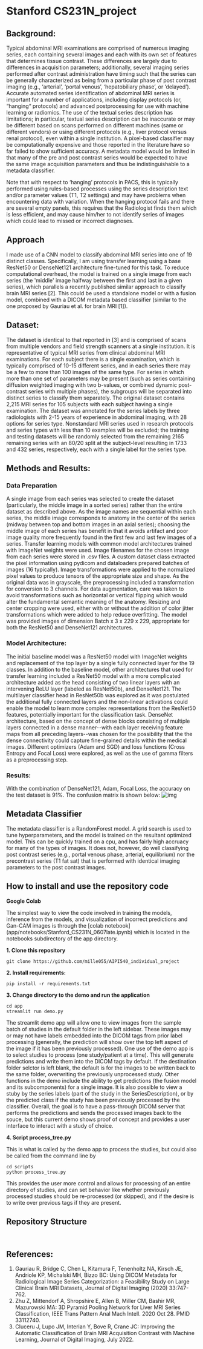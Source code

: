 # Stanford CS231N_project


## Background:
Typical abdominal MRI examinations are comprised of numerous imaging series, each containing several images and each with its own set of features that determines tissue contrast. These differences are largely due to differences in acquisition parameters; additionally, several imaging series performed after contrast administration have timing such that the series can be generally characterized as being from a particular phase of post contrast imaging (e.g., ‘arterial’, ‘portal venous’, ‘hepatobiliary phase’, or ‘delayed’). Accurate automated series identification of abdominal MRI series is important for a number of applications, including display protocols (or, “hanging“ protocols) and advanced postprocessing for use with machine learning or radiomics. The use of the textual series description has limitations; in particular, textual series description can be inaccurate or may be different based on scans performed on different machines (same or different vendors) or using different protocols (e.g., liver protocol versus renal protocol), even within a single institution. A pixel-based classifier may be computationally expensive and those reported in the literature have so far failed to show sufficient accuracy. A metadata model would be limited in that many of the pre and post contrast series would be expected to have the same image acquisition parameters and thus be indistinguishable to a metadata classifier. 

Note that with respect to ‘hanging’ protocols in PACS, this is typically performed using rules-based processes using the series description text and/or parameter values (T1, T2 settings) and may have problems when encountering data with variation. When the hanging protocol fails and there are several empty panels, this requires that the Radiologist finds them which is less efficient, and may cause him/her to not identify series of images which could lead to missed or incorrect diagnoses. 


## Approach
I made use of a CNN model to classify abdominal MRI series into one of 19 distinct classes. Specifically, I am using transfer learning using a base ResNet50 or DenseNet121 architecture fine-tuned for this task. To reduce computational overhead, the model is trained on a single image from each series (the 'middle' image halfway between the first and last in a given series), which parallels a recently published similar approach to classify brain MRI series [2].  This could be used a standalone model or with a fusion model, combined with a DICOM metadata based classifier (similar to the one proposed by Gauriau et al. for brain MRI [1]). 

## Dataset:
The dataset is identical to that reported in [3] and is comprised of scans from multiple vendors and field strength scanners at a single institution. It is representative of typical MRI series from clinical abdominal MRI examinations. For each subject there is a single examination, which is typically comprised of 10-15 different series, and in each series there may be a few to more than 100 images of the same type. For series in which more than one set of parameters may be present (such as series containing diffusion weighted imaging with two b-values, or combined dynamic post-contrast series with multiple phases), the subgroups will be separated into distinct series to classify them separately. The original dataset contains 2,215 MRI series for 105 subjects with each subject having a single examination. The dataset was annotated for the series labels by three radiologists with 2-15 years of experience in abdominal imaging, with 28 options for series type.  Nonstandard MRI series used in research protocols and series types with less than 10 examples will be excluded; the training and testing datasets will be randomly selected from the remaining 2165 remaining series with an 80/20 split at the subject-level resulting in 1733 and 432 series, respectively, each with a single label for the series type. 

## Methods and Results:
### Data Preparation
A single image from each series was selected to create the dataset (particularly, the middle image in a sorted series) rather than the entire dataset as described above. As the image names are sequential within each series, the middle image corresponds to anatomy in the center of the series (midway between top and bottom images in an axial series); choosing the middle image of each series has benefit in that it avoids artifact and poor image quality more frequently found in the first few and last few images of a series. Transfer learning models with common model architectures trained with ImageNet weights were used. Image filenames for the chosen image from each series were stored in .csv files.  A custom dataset class extracted the pixel information using pydicom and dataloaders prepared batches of images (16 typically). Image transformations were applied to the normalized pixel values to produce tensors of the appropriate size and shape. As the original data was in grayscale, the preprocessing included a transformation for conversion to 3 channels.  For data augmentation, care was taken to avoid transformations such as horizontal or vertical flipping which would alter the fundamental semantic meaning of the anatomy. Resizing and center cropping were used, either with or without the addition of color jitter transformations which were added to help reduce overfitting. The model was provided images of dimension Batch x 3 x 229 x 229, appropriate for both the ResNet50 and DenseNet121 architectures.

### Model Architecture:
The initial baseline model was a ResNet50 model with ImageNet weights and replacement of the top layer by a single fully connected layer for the 19 classes. In addition to the baseline model, other architectures that used for transfer learning included a ResNet50 model with a more complicated architecture added as the head consisting of two linear layers with an intervening ReLU layer (labeled as ResNet50b), and DenseNet121. The multilayer classifier head in ResNet50b was explored as it was postulated the additional fully connected layers and the non-linear activations could enable the model to learn more complex representations from the ResNet50 features, potentially important for the classification task. DenseNet architecture, based on the concept of dense blocks consisting of multiple layers connected in a dense manner--with each layer receiving feature maps from all preceding layers--was chosen for the possibility that the the dense connectivity could capture fine-grained details within the medical images. Different optimizers (Adam and SGD) and loss functions (Cross Entropy and Focal Loss) were explored, as well as the use of gamma filters as a preprocessing step. 

### Results:
With the combination of DenseNet121, Adam, Focal Loss, the accuracy on the test dataset is 91%. The confusion matrix is shown below:
![img](/assets/Test_dataset_on_best_model0530.png)



## Metadata Classifier
The metadata classifier is a RandomForest model. A grid search is used to tune hyperparameters, and the model is trained on the resultant optimized model. This can be quickly trained on a cpu, and has fairly high accruacy for many of the types of images. It does not, however, do well classifying post contrast series (e.g., portal venous phase, arterial, equilibrium) nor the precontrast series (T1 fat sat) that is performed with identical imaging parameters to the post contrast images. 


## How to install and use the repository code

**Google Colab**

The simplest way to view the code involved in training the models, inference from the models, and visualization of incorrect predictions and Gan-CAM images is through the
[colab notebook] (app/notebooks/Stanford_CS231N_0607late.ipynb)
which is located in the notebooks subdirectory of the app directory. 


**1. Clone this repository**
```
git clone https://github.com/mille055/AIPI540_individual_project
```
**2. Install requirements:**
```
pip install -r requirements.txt
```
**3. Change directory to the demo and run the application**
```
cd app
streamlit run demo.py
```
The streamlit demo app will allow one to view images from the sample batch of studies in the default folder in the left sidebar. These images may or may not have labels embedded into the DICOM tags from prior label processing (generally, the prediction will show over the top left aspect of the image if it has been previously processed). One use of the demo app is to select studies to process (one study/patient at a time). This will generate predictions and write them into the DICOM tags by default. If the destination folder selctor is left blank, the default is for the images to be written back to the same folder, overwriting the previously unprocessed study. Other functions in the demo include the ability to get predictions (the fusion model and its subcomponents) for a single image. It is also possible to view a stuby by the series labels (part of the study in the SeriesDescription), or by the predicted class if the study has been previously processed by the classifier. Overall, the goal is to have a pass-through DICOM server that performs the predictions and sends the processed images back to the souce, but this current demo shows proof of concept and provides a user interface to interact with a study of choice. 

**4. Script process_tree.py**

This is what is called by the demo app to process the studies, but could also be called from the command line by
```
cd scripts
python process_tree.py
```
This provides the user more control and allows for processing of an entire directory of studies, and can set behavior like whether previously processed studies should be re-processed (or skipped), and if the desire is to write over previous tags if they are present. 

## Repository Structure
```


```


## References:
1.	Gauriau R, Bridge C, Chen L, Kitamura F, Tenenholtz NA, Kirsch JE, Andriole KP, Michalski MH, Bizzo BC: Using DICOM Metadata for Radiological Image Series Categorization: a Feasibility Study on Large Clinical Brain MRI Datasets,  Journal of Digital Imaging (2020) 33:747-762.
2.	Zhu Z, Mittendorf A, Shropshire E, Allen B, Miller CM, Bashir MR, Mazurowski MA: 3D Pyramid Pooling Network for Liver MRI Series Classification,   IEEE Trans Pattern Anal Mach Intell. 2020 Oct 28. PMID 33112740.
3.	Cluceru J, Lupo JM, Interian Y, Bove R, Crane JC: Improving the Automatic Classification of Brain MRI Acquisition Contrast with Machine Learning, Journal of Digital Imaging, July 2022.
